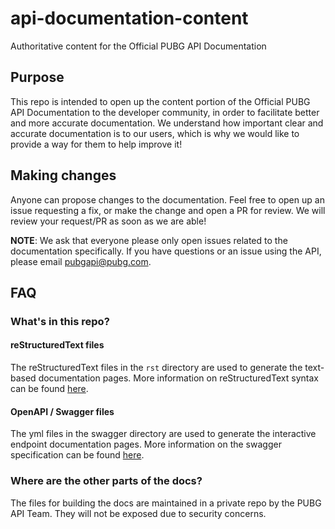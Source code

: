 # api-documentation-content
Authoritative content for the Official PUBG API Documentation


## Purpose
This repo is intended to open up the content portion of the Official PUBG API Documentation to the developer community, in order to facilitate better and more accurate documentation. We understand how important clear and accurate documentation is to our users, which is why we would like to provide a way for them to help improve it!


## Making changes
Anyone can propose changes to the documentation. Feel free to open up an issue requesting a fix, or make the change and open a PR for review. We will review your request/PR as soon as we are able!

**NOTE**: We ask that everyone please only open issues related to the documentation specifically. If you have questions or an issue using the API, please email pubgapi@pubg.com.

## FAQ

### What's in this repo?

#### reStructuredText files
The reStructuredText files in the `rst` directory are used to generate the text-based documentation pages. More information on reStructuredText syntax can be found [here](http://www.sphinx-doc.org/en/master/usage/restructuredtext/index.html).

#### OpenAPI / Swagger files
The yml files in the swagger directory are used to generate the interactive endpoint documentation pages. More information on the swagger specification can be found [here](https://swagger.io/specification/).

### Where are the other parts of the docs?
The files for building the docs are maintained in a private repo by the PUBG API Team. They will not be exposed due to security concerns.
